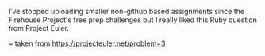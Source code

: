 I've stopped uploading smaller non-github based assignments since the Firehouse Project's free prep challenges but I really liked this Ruby question from Project Euler.

~ taken from https://projecteuler.net/problem=3

 
